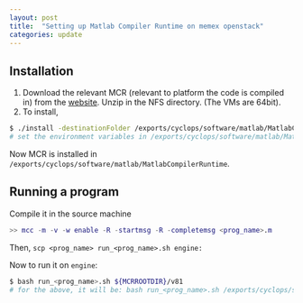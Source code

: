 ```yaml
---
layout: post
title:  "Setting up Matlab Compiler Runtime on memex openstack"
categories: update
---
```


## Installation
1. Download the relevant MCR (relevant to platform the code is compiled in) from 
the [website](http://www.mathworks.com/products/compiler/mcr/). Unzip in the NFS directory. (The VMs are 64bit).
2. To install,

```bash
$ ./install -destinationFolder /exports/cyclops/software/matlab/MatlabCompilerRuntime -mode silent -agreeToLicense yes
# set the environment variables in /exports/cyclops/software/matlab/MatlabCompilerRuntime/v81/add_env.sh
```

Now MCR is installed in `/exports/cyclops/software/matlab/MatlabCompilerRuntime`.

## Running a program
Compile it in the source machine

```matlab
>> mcc -m -v -w enable -R -startmsg -R -completemsg <prog_name>.m
```

Then, `scp <prog_name> run_<prog_name>.sh engine:`

Now to run it on `engine`:

```bash
$ bash run_<prog_name>.sh ${MCRROOTDIR}/v81
# for the above, it will be: bash run_<prog_name>.sh /exports/cyclops/software/matlab/MatlabCompilerRuntime/v81/
```

